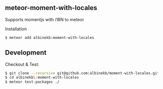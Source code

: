## meteor-moment-with-locales


Supports momentjs with i18N to meteor

Installation

```bash
$ meteor add albinekb:moment-with-locales
```

## Development

Checkout & Test:
```bash
$ git clone --recursive git@github.com:albinekb/moment-with-locales.git albinekb:moment-with-locales
$ cd albinekb\:moment-with-locales
$ meteor test-packages ./
```

